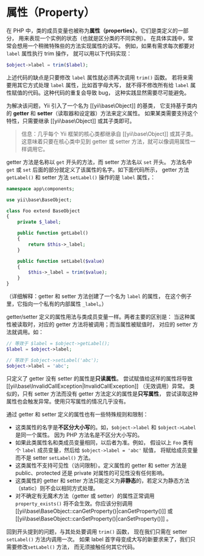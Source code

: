 属性（Property）
==========

在 PHP 中，类的成员变量也被称为**属性（properties）**。它们是类定义的一部分，
用来表现一个实例的状态（也就是区分类的不同实例）。
在具体实践中，常常会想用一个稍微特殊些的方法实现属性的读写。
例如，如果有需求每次都要对 `label` 属性执行 trim 操作，
就可以用以下代码实现：

```php
$object->label = trim($label);
```

上述代码的缺点是只要修改 `label` 属性就必须再次调用 `trim()` 函数。
若将来需要用其它方式处理 `label` 属性，比如首字母大写，
就不得不修改所有给 `label` 属性赋值的代码。这种代码的重复会导致 bug，
这种实践显然需要尽可能避免。

为解决该问题，Yii 引入了一个名为 [[yii\base\Object]] 的基类，
它支持基于类内的 **getter** 和 **setter**（读取器和设定器）方法来定义属性。
如果某类需要支持这个特性，只需要继承 [[yii\base\Object]] 或其子类即可。

> 信息：几乎每个 Yii 框架的核心类都继承自 [[yii\base\Object]] 或其子类。
  这意味着只要在核心类中见到 getter 或 setter 方法，就可以像调用属性一样调用它。

getter 方法是名称以 `get` 开头的方法，而 setter 方法名以 `set` 开头。
方法名中 `get` 或 `set` 后面的部分就定义了该属性的名字。如下面代码所示，
getter 方法 `getLabel()` 和 setter 方法 `setLabel()` 操作的是 `label` 属性，：

```php
namespace app\components;

use yii\base\BaseObject;

class Foo extend BaseObject
{
    private $_label;

    public function getLabel()
    {
        return $this->_label;
    }

    public function setLabel($value)
    {
        $this->_label = trim($value);
    }
}
```

（详细解释：getter 和 setter 方法创建了一个名为 `label` 的属性，
在这个例子里，它指向一个私有的内部属性 `_label`。）

getter/setter 定义的属性用法与类成员变量一样。两者主要的区别是：
当这种属性被读取时，对应的 getter 方法将被调用；而当属性被赋值时，
对应的 setter 方法就调用。如：

```php
// 等效于 $label = $object->getLabel();
$label = $object->label;

// 等效于 $object->setLabel('abc');
$object->label = 'abc';
```

只定义了 getter 没有 setter 的属性是**只读属性**。
尝试赋值给这样的属性将导致 [[yii\base\InvalidCallException|InvalidCallException]] （无效调用）异常。
类似的，只有 setter 方法而没有 getter 方法定义的属性是**只写属性**，
尝试读取这种属性也会触发异常。使用只写属性的情况几乎没有。

通过 getter 和 setter 定义的属性也有一些特殊规则和限制：

* 这类属性的名字是**不区分大小写**的。如，`$object->label` 和 `$object->Label` 是同一个属性。
  因为 PHP 方法名是不区分大小写的。
* 如果此类属性名和类成员变量相同，以后者为准。例如，
  假设以上 `Foo` 类有个 `label` 成员变量，然后给 `$object->label = 'abc'` 赋值，
  将赋给成员变量而不是 setter `setLabel()` 方法。
* 这类属性不支持可见性（访问限制）。定义属性的 getter 和 setter 方法是 public、protected 还是 private 对属性的可见性没有任何影响。
* 这类属性的 getter 和 setter 方法只能定义为**非静态**的，若定义为静态方法（static）则不会以相同方式处理。
* 对不确定有无魔术方法（getter 或 setter）的属性正常调用 `property_exists()` 将不会生效。你应该分别调用 [[yii\base\BaseObject::canGetProperty()|canGetProperty()]] 
  或 [[yii\base\BaseObject::canSetProperty()|canSetProperty()]] 。  

回到开头提到的问题，与其处处要调用 `trim()` 函数，
现在我们只需在 setter `setLabel()` 方法内调用一次。
如果 label 首字母变成大写的新要求来了，我们只需要修改`setLabel()` 方法，
而无须接触任何其它代码。

